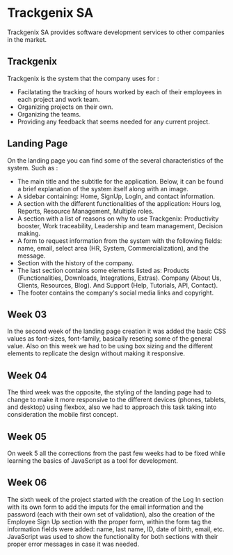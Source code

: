# Trackgenix SA
Trackgenix SA provides software development services to other companies in the market.
## Trackgenix
Trackgenix is the system that the company uses for :

- Facilatating the tracking of hours worked by each of their employees in each project and work team.
- Organizing projects on their own.
- Organizing the teams.
- Providing any feedback that seems needed for any current project.
## Landing Page
On the landing page you can find some of the several characteristics of the system. Such as :

- The main title and the subtitle for the application. Below, it can be found a brief explanation of the system itself along with an image.
- A sidebar containing: Home, SignUp, LogIn, and contact information.
- A section with the different functionalities of the application: Hours log, Reports, Resource Management, Multiple roles. 
- A section with a list of reasons on why to use Trackgenix: Productivity booster, Work traceability, Leadership and team management, Decision making.
- A form to request information from the system with the following fields: name, email, select area (HR, System, Commercialization), and the message.
- Section with the history of the company.
- The last section contains some elements listed as: Products (Functionalities, Downloads, Integrations, Extras). Company (About Us, Clients, Resources, Blog). And Support (Help, Tutorials, API, Contact).
- The footer contains the company's social media links and copyright.

## Week 03
In the second week of the landing page creation it was added the basic CSS values as font-sizes, font-family, basically reseting some of the general value. Also on this week we had to be using box sizing and the different elements to replicate the design without making it responsive.

## Week 04
The third week was the opposite, the styling of the landing page had to change to make it more responsive to the different devices (phones, tablets, and desktop) using flexbox, also we had to approach this task taking into consideration the mobile first concept. 

## Week 05
On week 5 all the corrections from the past few weeks had to be fixed while learning the basics of JavaScript as a tool for development.

## Week 06
The sixth week of the project started with the creation of the Log In section with its own form to add the imputs for the email information and the password (each with their own set of validation), also the creation of the Employee Sign Up section with the proper form, within the form tag the information fields were added: name, last name, ID, date of birth, email, etc. JavaScript was used to show the functionality for both sections with their proper error messages in case it was needed. 
